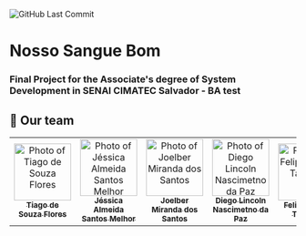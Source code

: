 <!--- Badges --->
![GitHub Last Commit](https://img.shields.io/github/last-commit/FSeravat/nsb_mobile)

<!--- Body --->

# Nosso Sangue Bom

### Final Project for the Associate's degree of System Development in SENAI CIMATEC Salvador - BA   test

## 🤝 Our team

<table>
  <tr>
    <td align="center">
      <a href="https://github.com/TiagoFlores-76">
        <img src="https://avatars.githubusercontent.com/u/77364713?v=4" width="100px;" alt="Photo of Tiago de Souza Flores"/><br>
        <sub>
          <b>Tiago de Souza Flores</b>
        </sub>
      </a>
    </td>
    <td align="center">
      <a href="https://github.com/JeuMelhor">
        <img src="https://avatars.githubusercontent.com/u/86540800?v=4" width="100px;" alt="Photo of Jéssica Almeida Santos Melhor"/><br>
        <sub>
          <b>Jéssica Almeida Santos Melhor</b>
        </sub>
      </a>
    </td>
    <td align="center">
      <a href="https://github.com/joelber2011">
        <img src="https://avatars.githubusercontent.com/u/101759896?v=4" width="100px;" alt="Photo of Joelber Miranda dos Santos"/><br>
        <sub>
          <b>Joelber Miranda dos Santos</b>
        </sub>
      </a>
    </td>
    <td align="center">
      <a href="https://github.com/dilincoln">
        <img src="https://avatars.githubusercontent.com/u/37885454?v=4" width="100px;" alt="Photo of Diego Lincoln Nascimetno da Paz"/><br>
        <sub>
          <b>Diego Lincoln Nascimetno da Paz</b>
        </sub>
      </a>
    </td>
    <td align="center">
      <a href="https://github.com/FSeravat">
        <img src="https://avatars.githubusercontent.com/u/22082360?v=4" width="100px;" alt="Photo of Felipe Costa Tavares"/><br>
        <sub>
          <b>Felipe Costa Tavares</b>
        </sub>
      </a>
    </td>
  </tr>
</table>
